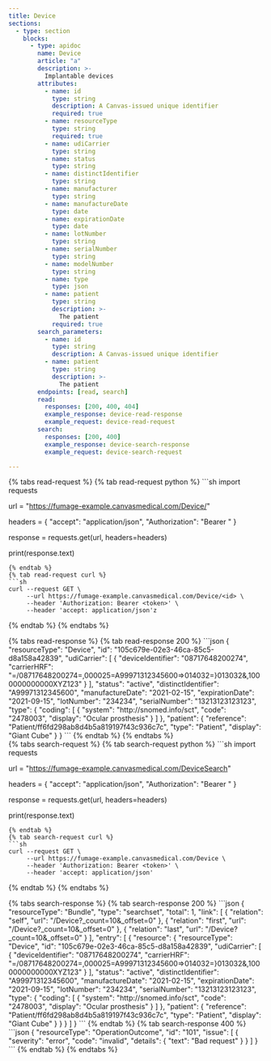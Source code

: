 ```yaml
---
title: Device
sections:
  - type: section
    blocks:
      - type: apidoc
        name: Device
        article: "a"
        description: >-
          Implantable devices
        attributes:
          - name: id
            type: string
            description: A Canvas-issued unique identifier
            required: true
          - name: resourceType
            type: string
            required: true
          - name: udiCarrier
            type: string
          - name: status
            type: string 
          - name: distinctIdentifier
            type: string
          - name: manufacturer
            type: string 
          - name: manufactureDate
            type: date
          - name: expirationDate
            type: date
          - name: lotNumber
            type: string
          - name: serialNumber
            type: string
          - name: modelNumber
            type: string
          - name: type
            type: json
          - name: patient
            type: string
            description: >-
              The patient
            required: true
        search_parameters:
          - name: id
            type: string
            description: A Canvas-issued unique identifier
          - name: patient
            type: string
            description: >-
              The patient
        endpoints: [read, search]
        read:
          responses: [200, 400, 404]
          example_response: device-read-response
          example_request: device-read-request
        search:
          responses: [200, 400]
          example_response: device-search-response
          example_request: device-search-request

---
```

<div id="device-read-request">
{% tabs read-request %}
{% tab read-request python %}
```sh
import requests

url = "https://fumage-example.canvasmedical.com/Device/<id>"

headers = {
    "accept": "application/json",
    "Authorization": "Bearer <token>"
}

response = requests.get(url, headers=headers)

print(response.text)
```
{% endtab %}
{% tab read-request curl %}
```sh
curl --request GET \
     --url https://fumage-example.canvasmedical.com/Device/<id> \
     --header 'Authorization: Bearer <token>' \
     --header 'accept: application/json'z
```
{% endtab %}
{% endtabs %}
</div>

<div id="device-read-response">
{% tabs read-response %}
{% tab read-response 200 %}
```json
{
    "resourceType": "Device",
    "id": "105c679e-02e3-46ca-85c5-d8a158a42839",
    "udiCarrier": [
        {
            "deviceIdentifier": "08717648200274",
            "carrierHRF": "=/08717648200274=,000025=A99971312345600=>014032=}013032&,1000000000000XYZ123"
        }
    ],
    "status": "active",
    "distinctIdentifier": "A99971312345600",
    "manufactureDate": "2021-02-15",
    "expirationDate": "2021-09-15",
    "lotNumber": "234234",
    "serialNumber": "13213123123123",
    "type": {
        "coding": [
            {
                "system": "http://snomed.info/sct",
                "code": "2478003",
                "display": "Ocular prosthesis"
            }
        ]
    },
    "patient": {
        "reference": "Patient/ff6fd298ab8d4b5a819197f43c936c7c",
        "type": "Patient",
        "display": "Giant Cube"
    }
}
```
{% endtab %}
{% endtabs %}
</div>

<div id="device-search-request">
{% tabs search-request %}
{% tab search-request python %}
```sh
import requests

url = "https://fumage-example.canvasmedical.com/DeviceSearch"

headers = {
    "accept": "application/json",
    "Authorization": "Bearer <token>"
}

response = requests.get(url, headers=headers)

print(response.text)
```
{% endtab %}
{% tab search-request curl %}
```sh
curl --request GET \
     --url https://fumage-example.canvasmedical.com/Device \
     --header 'Authorization: Bearer <token>' \
     --header 'accept: application/json'
```
{% endtab %}
{% endtabs %}
</div>

<div id="device-search-response">
{% tabs search-response %}
{% tab search-response 200 %}
```json
{
    "resourceType": "Bundle",
    "type": "searchset",
    "total": 1,
    "link": [
        {
            "relation": "self",
            "url": "/Device?_count=10&_offset=0"
        },
        {
            "relation": "first",
            "url": "/Device?_count=10&_offset=0"
        },
        {
            "relation": "last",
            "url": "/Device?_count=10&_offset=0"
        }
    ],
    "entry": [
        {
            "resource": {
                "resourceType": "Device",
                "id": "105c679e-02e3-46ca-85c5-d8a158a42839",
                "udiCarrier": [
                    {
                        "deviceIdentifier": "08717648200274",
                        "carrierHRF": "=/08717648200274=,000025=A99971312345600=>014032=}013032&,1000000000000XYZ123"
                    }
                ],
                "status": "active",
                "distinctIdentifier": "A99971312345600",
                "manufactureDate": "2021-02-15",
                "expirationDate": "2021-09-15",
                "lotNumber": "234234",
                "serialNumber": "13213123123123",
                "type": {
                    "coding": [
                        {
                            "system": "http://snomed.info/sct",
                            "code": "2478003",
                            "display": "Ocular prosthesis"
                        }
                    ]
                },
                "patient": {
                    "reference": "Patient/ff6fd298ab8d4b5a819197f43c936c7c",
                    "type": "Patient",
                    "display": "Giant Cube"
                }
            }
        }
    ]
}
```
{% endtab %}
{% tab search-response 400 %}
```json
{
  "resourceType": "OperationOutcome",
  "id": "101",
  "issue": [
    {
      "severity": "error",
      "code": "invalid",
      "details": {
        "text": "Bad request"
      }
    }
  ]
}
```
{% endtab %}
{% endtabs %}
</div>


